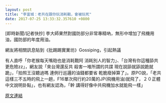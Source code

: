 ```yaml
---
layout: post
title: "李富城：老共在跟你玩消耗戰，會被玩死"
date: 2017-07-25 13:33:32.357610 +0800
---
```


[即時新聞/記者快抄] 李大師果然對國防部分非常專精吶，無形中增加了飛機用油，國防部的年度用油。

網友將相關訊息貼到《批踢踢實業坊》Gossiping，引起熱議

有人直呼「你老猴每天嘴砲也是消耗戰阿 消耗別人的智力」、「台灣有你這種舔共更危險zz」，網友說「來台灣還反共 殺害一堆所謂的共諜 現在說舔就舔說跪就跪」，「拍照王沒聽過嗎  連例行巡邏的油錢都要省 乾脆廢掉算了」。原PO說，「老共這樣三不五時的飛上一趟，F16單次飛行約20萬的JP(飛機用油)就飛了，２０正體中文說明卦點」，也有網友認為，「幹 講得好像中共飛機加水就能飛一樣」

<a href = "https://www.ptt.cc/bbs/Gossiping/M.1500899678.A.E29.html">原文連結</a>

